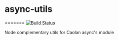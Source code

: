 # async-utils
=======
[![Build Status](https://travis-ci.org/tinchogob/retrier.png)](https://travis-ci.org/tinchogob/retrier)

Node complementary utils for Caolan async's module
